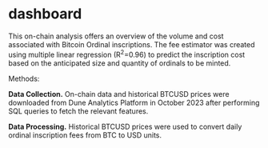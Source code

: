 # dashboard

This on-chain analysis offers an overview of the volume and cost associated with Bitcoin Ordinal inscriptions. The fee estimator was created using multiple linear regression (R<sup>2</sup>=0.96) to predict the inscription cost based on the anticipated size and quantity of ordinals to be minted.

Methods:

**Data Collection.** On-chain data and historical BTCUSD prices were downloaded from Dune Analytics Platform in October 2023 after performing SQL queries to fetch the relevant features. 

**Data Processing.** Historical BTCUSD prices were used to convert daily ordinal inscription fees from BTC to USD units. 
